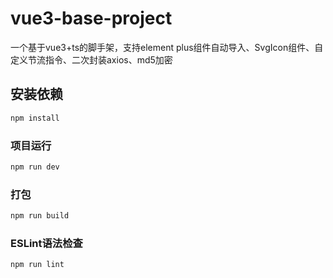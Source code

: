 # vue3-base-project

一个基于vue3+ts的脚手架，支持element plus组件自动导入、SvgIcon组件、自定义节流指令、二次封装axios、md5加密

## 安装依赖

```sh
npm install
```

### 项目运行

```sh
npm run dev
```

### 打包

```sh
npm run build
```

### ESLint语法检查

```sh
npm run lint
```
